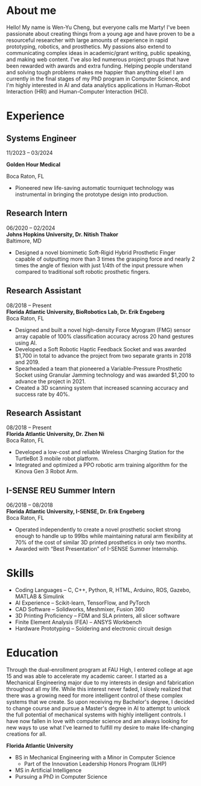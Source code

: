 # About me

Hello! My name is Wen-Yu Cheng, but everyone calls me Marty! I've been passionate about creating things from a young age and have proven to be a resourceful researcher with large amounts of experience in rapid prototyping, robotics, and prosthetics. My passions also extend to communicating complex ideas in academic/grant writing, public speaking, and making web content. I've also led numerous project groups that have been rewarded with awards and extra funding. Helping people understand and solving tough problems makes me happier than anything else! I am currently in the final stages of my PhD program in Computer Science, and I'm highly interested in AI and data analytics applications in Human-Robot Interaction (HRI) and Human-Computer Interaction (HCI).

# Experience

## Systems Engineer 

11/2023 – 03/2024

**Golden Hour Medical**

Boca Raton, FL

- Pioneered new life-saving automatic tourniquet technology was instrumental in bringing the prototype design into production.


## Research Intern
06/2020 – 02/2024  
**Johns Hopkins University, Dr. Nitish Thakor**  
Baltimore, MD

- Designed a novel biomimetic Soft-Rigid Hybrid Prosthetic Finger capable of outputting more than 3 times the grasping force and nearly 2 times the angle of flexion with just 1/4th of the input pressure when compared to traditional soft robotic prosthetic fingers.


## Research Assistant
08/2018 – Present  
**Florida Atlantic University, BioRobotics Lab, Dr. Erik Engeberg**  
Boca Raton, FL

- Designed and built a novel high-density Force Myogram (FMG) sensor array capable of 100% classification accuracy across 20 hand gestures using AI.
- Developed a Soft Robotic Haptic Feedback Socket and was awarded $1,700 in total to advance the project from two separate grants in 2018 and 2019.
- Spearheaded a team that pioneered a Variable-Pressure Prosthetic Socket using Granular Jamming technology and was awarded $1,200 to advance the project in 2021.
- Created a 3D scanning system that increased scanning accuracy and success rate by 40%.

## Research Assistant
08/2018 – Present  
**Florida Atlantic University, Dr. Zhen Ni**  
Boca Raton, FL

- Developed a low-cost and reliable Wireless Charging Station for the TurtleBot 3 mobile robot platform.
- Integrated and optimized a PPO robotic arm training algorithm for the Kinova Gen 3 Robot Arm.


## I-SENSE REU Summer Intern
06/2018 – 08/2018  
**Florida Atlantic University, I-SENSE, Dr. Erik Engeberg**  
Boca Raton, FL

- Operated independently to create a novel prosthetic socket strong enough to handle up to 99lbs while maintaining natural arm flexibility at 70% of the cost of similar 3D printed prosthetics in only two months.
- Awarded with “Best Presentation” of I-SENSE Summer Internship.

# Skills

- Coding Languages – C, C++, Python, R, HTML, Arduino, ROS, Gazebo, MATLAB & Simulink
- AI Experience – Scikit-learn, TensorFlow, and PyTorch
- CAD Software – Solidworks, Meshmixer, Fusion 360
- 3D Printing Proficiency – FDM and SLA printers, all slicer software
- Finite Element Analysis (FEA) – ANSYS Workbench
- Hardware Prototyping – Soldering and electronic circuit design

# Education

Through the dual-enrollment program at FAU High, I entered college at age 15 and was able to accelerate my academic career. I started as a Mechanical Engineering major due to my interests in design and fabrication throughout all my life. While this interest never faded, I slowly realized that there was a growing need for more intelligent control of these complex systems that we create. So upon receiving my Bachelor's degree, I decided to change course and pursue a Master's degree in AI to attempt to unlock the full potential of mechanical systems with highly intelligent controls. I have now fallen in love with computer science and am always looking for new ways to use what I've learned to fulfill my desire to make life-changing creations for all. 

**Florida Atlantic University**
- BS in Mechanical Engineering with a Minor in Computer Science
  - Part of the Innovation Leadership Honors Program (ILHP)
- MS in Artificial Intelligence
- Pursuing a PhD in Computer Science
